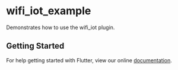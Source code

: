 # wifi_iot_example

Demonstrates how to use the wifi_iot plugin.

## Getting Started

For help getting started with Flutter, view our online
[documentation](https://flutter.io/).
